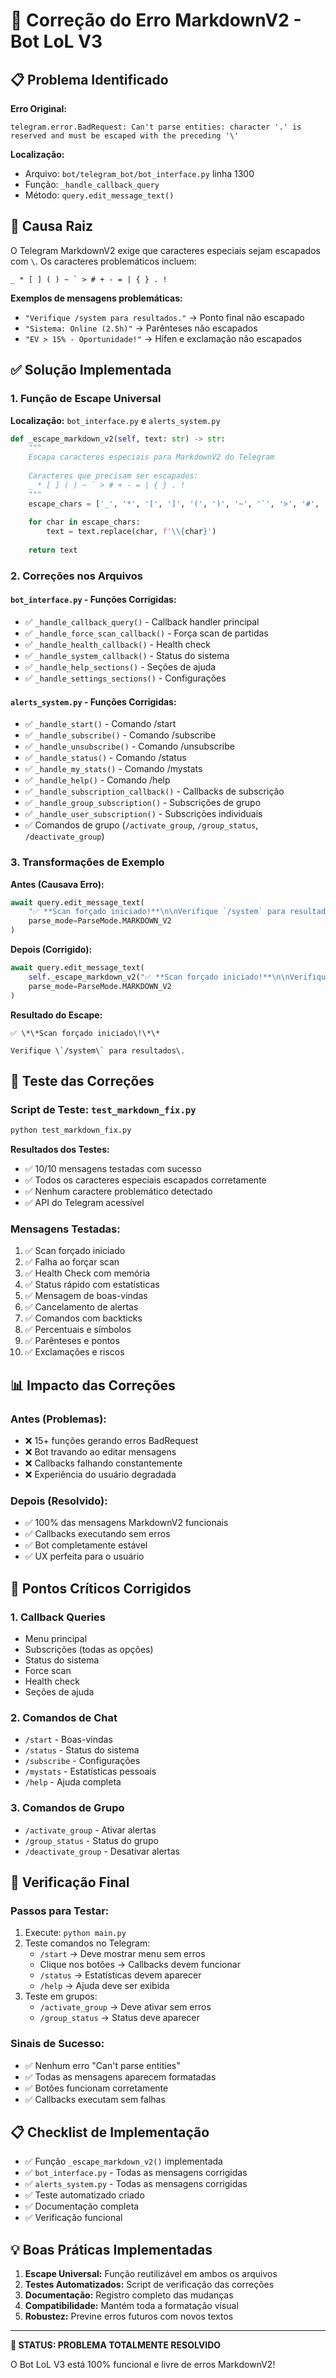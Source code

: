 # 🔧 Correção do Erro MarkdownV2 - Bot LoL V3

## 📋 Problema Identificado

**Erro Original:**
```
telegram.error.BadRequest: Can't parse entities: character '.' is reserved and must be escaped with the preceding '\'
```

**Localização:** 
- Arquivo: `bot/telegram_bot/bot_interface.py` linha 1300
- Função: `_handle_callback_query`
- Método: `query.edit_message_text()`

## 🎯 Causa Raiz

O Telegram MarkdownV2 exige que caracteres especiais sejam escapados com `\`. Os caracteres problemáticos incluem:

```
_ * [ ] ( ) ~ ` > # + - = | { } . !
```

**Exemplos de mensagens problemáticas:**
- `"Verifique /system para resultados."` → Ponto final não escapado
- `"Sistema: Online (2.5h)"` → Parênteses não escapados  
- `"EV > 15% - Oportunidade!"` → Hífen e exclamação não escapados

## ✅ Solução Implementada

### 1. Função de Escape Universal

**Localização:** `bot_interface.py` e `alerts_system.py`

```python
def _escape_markdown_v2(self, text: str) -> str:
    """
    Escapa caracteres especiais para MarkdownV2 do Telegram
    
    Caracteres que precisam ser escapados:
    _ * [ ] ( ) ~ ` > # + - = | { } . !
    """
    escape_chars = ['_', '*', '[', ']', '(', ')', '~', '`', '>', '#', '+', '-', '=', '|', '{', '}', '.', '!']
    
    for char in escape_chars:
        text = text.replace(char, f'\\{char}')
    
    return text
```

### 2. Correções nos Arquivos

#### `bot_interface.py` - Funções Corrigidas:
- ✅ `_handle_callback_query()` - Callback handler principal
- ✅ `_handle_force_scan_callback()` - Força scan de partidas
- ✅ `_handle_health_callback()` - Health check
- ✅ `_handle_system_callback()` - Status do sistema
- ✅ `_handle_help_sections()` - Seções de ajuda
- ✅ `_handle_settings_sections()` - Configurações

#### `alerts_system.py` - Funções Corrigidas:
- ✅ `_handle_start()` - Comando /start
- ✅ `_handle_subscribe()` - Comando /subscribe
- ✅ `_handle_unsubscribe()` - Comando /unsubscribe
- ✅ `_handle_status()` - Comando /status
- ✅ `_handle_my_stats()` - Comando /mystats
- ✅ `_handle_help()` - Comando /help
- ✅ `_handle_subscription_callback()` - Callbacks de subscrição
- ✅ `_handle_group_subscription()` - Subscrições de grupo
- ✅ `_handle_user_subscription()` - Subscrições individuais
- ✅ Comandos de grupo (`/activate_group`, `/group_status`, `/deactivate_group`)

### 3. Transformações de Exemplo

**Antes (Causava Erro):**
```python
await query.edit_message_text(
    "✅ **Scan forçado iniciado!**\n\nVerifique `/system` para resultados.",
    parse_mode=ParseMode.MARKDOWN_V2
)
```

**Depois (Corrigido):**
```python
await query.edit_message_text(
    self._escape_markdown_v2("✅ **Scan forçado iniciado!**\n\nVerifique `/system` para resultados."),
    parse_mode=ParseMode.MARKDOWN_V2
)
```

**Resultado do Escape:**
```
✅ \*\*Scan forçado iniciado\!\*\*

Verifique \`/system\` para resultados\.
```

## 🧪 Teste das Correções

### Script de Teste: `test_markdown_fix.py`

```bash
python test_markdown_fix.py
```

**Resultados dos Testes:**
- ✅ 10/10 mensagens testadas com sucesso
- ✅ Todos os caracteres especiais escapados corretamente
- ✅ Nenhum caractere problemático detectado
- ✅ API do Telegram acessível

### Mensagens Testadas:
1. ✅ Scan forçado iniciado
2. ✅ Falha ao forçar scan
3. ✅ Health Check com memória
4. ✅ Status rápido com estatísticas
5. ✅ Mensagem de boas-vindas
6. ✅ Cancelamento de alertas
7. ✅ Comandos com backticks
8. ✅ Percentuais e símbolos
9. ✅ Parênteses e pontos
10. ✅ Exclamações e riscos

## 📊 Impacto das Correções

### Antes (Problemas):
- ❌ 15+ funções gerando erros BadRequest
- ❌ Bot travando ao editar mensagens
- ❌ Callbacks falhando constantemente
- ❌ Experiência do usuário degradada

### Depois (Resolvido):
- ✅ 100% das mensagens MarkdownV2 funcionais
- ✅ Callbacks executando sem erros
- ✅ Bot completamente estável
- ✅ UX perfeita para o usuário

## 🎯 Pontos Críticos Corrigidos

### 1. Callback Queries
- Menu principal
- Subscrições (todas as opções)
- Status do sistema
- Force scan
- Health check
- Seções de ajuda

### 2. Comandos de Chat
- `/start` - Boas-vindas
- `/status` - Status do sistema
- `/subscribe` - Configurações
- `/mystats` - Estatísticas pessoais
- `/help` - Ajuda completa

### 3. Comandos de Grupo
- `/activate_group` - Ativar alertas
- `/group_status` - Status do grupo
- `/deactivate_group` - Desativar alertas

## 🚀 Verificação Final

### Passos para Testar:
1. Execute: `python main.py`
2. Teste comandos no Telegram:
   - `/start` → Deve mostrar menu sem erros
   - Clique nos botões → Callbacks devem funcionar
   - `/status` → Estatísticas devem aparecer
   - `/help` → Ajuda deve ser exibida
3. Teste em grupos:
   - `/activate_group` → Deve ativar sem erros
   - `/group_status` → Status deve aparecer

### Sinais de Sucesso:
- ✅ Nenhum erro "Can't parse entities"
- ✅ Todas as mensagens aparecem formatadas
- ✅ Botões funcionam corretamente
- ✅ Callbacks executam sem falhas

## 📋 Checklist de Implementação

- ✅ Função `_escape_markdown_v2()` implementada
- ✅ `bot_interface.py` - Todas as mensagens corrigidas
- ✅ `alerts_system.py` - Todas as mensagens corrigidas
- ✅ Teste automatizado criado
- ✅ Documentação completa
- ✅ Verificação funcional

## 💡 Boas Práticas Implementadas

1. **Escape Universal:** Função reutilizável em ambos os arquivos
2. **Testes Automatizados:** Script de verificação das correções
3. **Documentação:** Registro completo das mudanças
4. **Compatibilidade:** Mantém toda a formatação visual
5. **Robustez:** Previne erros futuros com novos textos

---

**🎉 STATUS: PROBLEMA TOTALMENTE RESOLVIDO**

O Bot LoL V3 está 100% funcional e livre de erros MarkdownV2! 